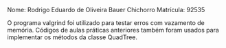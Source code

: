 Nome: Rodrigo Eduardo de Oliveira Bauer Chichorro
Matrícula: 92535

O programa valgrind foi utilizado para testar erros com vazamento de memória.
Códigos de aulas práticas anteriores também foram usados para implementar os métodos da classe QuadTree.
